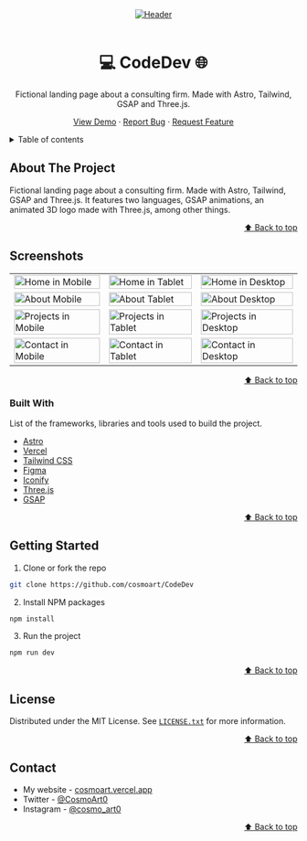 <div id="top"></div>

<!-- PROJECT LOGO -->
<div align="center">
<a href="https://coodedev.vercel.app/"><img src="./readme/header.avif" alt="Header" /></a>
<br/>
<br />

  # 💻 CodeDev 🌐

Fictional landing page about a consulting firm. Made with Astro, Tailwind, GSAP and Three.js.

  <a href="https://coodedev.vercel.app/">View Demo</a>
  ·
  <a href="https://github.com/cosmoart/CodeDev/issues">Report Bug</a>
  ·
  <a href="https://github.com/cosmoart/CodeDev/issues">Request Feature</a>
</div>



<!-- TABLE OF CONTENTS -->
<details>
<summary>Table of contents</summary>

- [About The Project](#about-the-project)
- [Screenshots](#screenshots)
- [Built With](#built-with)
- [Getting Started](#getting-started)
- [License](#license)
- [Contact](#contact)
</details>

<!-- ABOUT THE PROJECT -->
## About The Project

Fictional landing page about a consulting firm. Made with Astro, Tailwind, GSAP and Three.js. It features two languages, GSAP animations, an animated 3D logo made with Three.js, among other things.

<p align="right"><a href="#top">⬆️ Back to top</a></p>


<!-- SCREENSHOTS -->
## Screenshots

<table>
    <tr>
      <td>
          <img src="./readme/home_mobile.avif" width="100%" title="Home in Mobile"  />
      </td>
      <td>
          <img src="./readme/home_tablet.avif" width="100%" title="Home in Tablet"/>
      </td>
      <td>
          <img src="./readme/home_desktop.avif" width="100%" title="Home in Desktop"/>
      </td>
    </tr>
        <tr>
      <td>
          <img src="./readme/about_mobile.avif" width="100%" title="About Mobile"  />
      </td>
      <td>
          <img src="./readme/about_tablet.avif" width="100%" title="About Tablet"/>
      </td>
      <td>
          <img src="./readme/about_desktop.avif" width="100%" title="About Desktop"/>
      </td>
    </tr>
    <tr>
      <td>
          <img src="./readme/projects_mobile.avif" width="100%" title="Projects in Mobile"  />
      </td>
      <td>
          <img src="./readme/projects_tablet.avif" width="100%" title="Projects in Tablet"/>
      </td>
      <td>
          <img src="./readme/projects_desktop.avif" width="100%" title="Projects in Desktop"/>
      </td>
    </tr>
    <tr>
      <td>
          <img src="./readme/contact_mobile.avif" width="100%" title="Contact in Mobile"  />
      </td>
      <td>
          <img src="./readme/contact_tablet.avif" width="100%" title="Contact in Tablet"/>
      </td>
      <td>
          <img src="./readme/contact_desktop.avif" width="100%" title="Contact in Desktop"/>
      </td>
    </tr>
</table>

<p align="right"><a href="#top">⬆️ Back to top</a></p>


### Built With

List of the frameworks, libraries and tools used to build the project.

* [Astro](https://astro.build/)
* [Vercel](https://vercel.com/)
* [Tailwind CSS](https://tailwindcss.com/)
* [Figma](https://www.figma.com/)
* [Iconify](https://iconify.design)
* [Three.js](https://threejs.org/)
* [GSAP](https://gsap.com/)


<p align="right"><a href="#top">⬆️ Back to top</a></p>


<!-- GETTING STARTED -->
## Getting Started

1. Clone or fork the repo
```sh
git clone https://github.com/cosmoart/CodeDev
```
2. Install NPM packages
```sh
npm install
```
3. Run the project
```sh
npm run dev
```

<p align="right"><a href="#top">⬆️ Back to top</a></p>


<!-- LICENSE -->
## License

Distributed under the MIT License. See [`LICENSE.txt`](https://github.com/cosmoart/CodeDev/blob/main/LICENCE) for more information.

<p align="right"><a href="#top">⬆️ Back to top</a></p>

<!-- CONTACT -->
## Contact

-   My website - [cosmoart.vercel.app](https://cosmoart.vercel.app)
-   Twitter - [@CosmoArt0](https://twitter.com/cosmoart0)
-   Instagram - [@cosmo_art0](https://www.instagram.com/cosmo_art0/)

<p align="right"><a href="#top">⬆️ Back to top</a></p>
